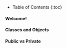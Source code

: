 * Table of Contents
{:toc}

#### Welcome!

<!--start-->


<!--end-->

#### Classes and Objects

#### Public vs Private

